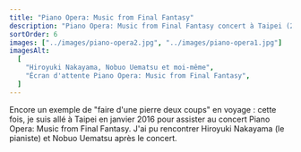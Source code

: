 ```yaml
---
title: "Piano Opera: Music from Final Fantasy"
description: "Piano Opera: Music from Final Fantasy concert à Taipei (2016)"
sortOrder: 6
images: ["../images/piano-opera2.jpg", "../images/piano-opera1.jpg"]
imagesAlt:
  [
    "Hiroyuki Nakayama, Nobuo Uematsu et moi-même",
    "Écran d'attente Piano Opera: Music from Final Fantasy",
  ]
---
```


Encore un exemple de "faire d'une pierre deux coups" en voyage : cette fois, je suis allé à Taipei en janvier 2016 pour assister au concert Piano Opera: Music from Final Fantasy. J'ai pu rencontrer Hiroyuki Nakayama (le pianiste) et Nobuo Uematsu après le concert.

